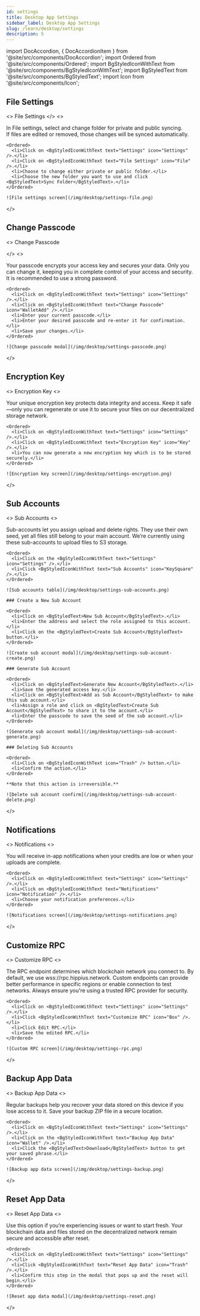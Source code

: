 ```yaml
---
id: settings
title: Desktop App Settings
sidebar_label: Desktop App Settings
slug: /learn/desktop/settings
description: 5
---
```


import DocAccordion, { DocAccordionItem } from '@site/src/components/DocAccordion';
import Ordered from '@site/src/components/Ordered';
import BgStyledIconWithText from '@site/src/components/BgStyledIconWithText';
import BgStyledText from '@site/src/components/BgStyledText';
import Icon from '@site/src/components/Icon';

<DocAccordion defaultValue="file-settings">

## File Settings

<DocAccordionItem value="file-settings" isFirst> <>
File Settings
</>
<>

<p>In File settings, select and change folder for private and public syncing.<br/>
If files are edited or removed, those changes will be synced automatically.</p>

    <Ordered>
      <li>Click on <BgStyledIconWithText text="Settings" icon="Settings" />.</li>
      <li>Click on <BgStyledIconWithText text="File Settings" icon="File" />.</li>
      <li>Choose to change either private or public folder.</li>
      <li>Choose the new folder you want to use and click <BgStyledText>Sync Folder</BgStyledText>.</li>
    </Ordered>

    ![File settings screen](/img/desktop/settings-file.png)

</>
</DocAccordionItem>

## Change Passcode

<DocAccordionItem value="change-passcode">
  <>
 Change Passcode

</>
<>

<p>Your passcode encrypts your access key and secures your data. Only you can change it, keeping you in complete control of your access and security. It is recommended to use a strong password.</p>

    <Ordered>
      <li>Click on <BgStyledIconWithText text="Settings" icon="Settings" />.</li>
      <li>Click on <BgStyledIconWithText text="Change Passcode" icon="WalletAdd" />.</li>
      <li>Enter your current passcode.</li>
      <li>Enter your desired passcode and re-enter it for confirmation.</li>
      <li>Save your changes.</li>
    </Ordered>

    ![Change passcode modal](/img/desktop/settings-passcode.png)

</>
</DocAccordionItem>

## Encryption Key

<DocAccordionItem value="encryption-key">
  <>
 Encryption Key
  </>
  <>
    <p>Your unique encryption key protects data integrity and access. Keep it safe—only you can regenerate or use it to secure your files on our decentralized storage network.</p>

    <Ordered>
      <li>Click on <BgStyledIconWithText text="Settings" icon="Settings" />.</li>
      <li>Click on <BgStyledIconWithText text="Encryption Key" icon="Key" />.</li>
      <li>You can now generate a new encryption key which is to be stored securely.</li>
    </Ordered>

    ![Encryption key screen](/img/desktop/settings-encryption.png)

</>
</DocAccordionItem>

## Sub Accounts

<DocAccordionItem value="sub-accounts">
  <>
  Sub Accounts
  </>
  <>
    <p>Sub-accounts let you assign upload and delete rights. They use their own seed, yet all files still belong to your main account. We’re currently using these sub-accounts to upload files to S3 storage.</p>

    <Ordered>
      <li>Click on the <BgStyledIconWithText text="Settings" icon="Settings" />.</li>
      <li>Click <BgStyledIconWithText text="Sub Accounts" icon="KeySquare" />.</li>
    </Ordered>

    ![Sub accounts table](/img/desktop/settings-sub-accounts.png)

    ### Create a New Sub Account

    <Ordered>
      <li>Click on <BgStyledText>New Sub Account</BgStyledText>.</li>
      <li>Enter the address and select the role assigned to this account.</li>
      <li>Click on the <BgStyledText>Create Sub Account</BgStyledText> button.</li>
    </Ordered>

    ![Create sub account modal](/img/desktop/settings-sub-account-create.png)

    ### Generate Sub Account

    <Ordered>
      <li>Click on <BgStyledText>Generate New Account</BgStyledText>.</li>
      <li>Save the generated access key.</li>
      <li>Click on <BgStyledText>Add as Sub Account</BgStyledText> to make this sub account.</li>
      <li>Assign a role and click on <BgStyledText>Create Sub Account</BgStyledText> to share it to the account.</li>
      <li>Enter the passcode to save the seed of the sub account.</li>
    </Ordered>

    ![Generate sub account modal](/img/desktop/settings-sub-account-generate.png)

    ### Deleting Sub Accounts

    <Ordered>
      <li>Click on <BgStyledIconWithText icon="Trash" /> button.</li>
      <li>Confirm the action.</li>
    </Ordered>

    **Note that this action is irreversible.**

    ![Delete sub account confirm](/img/desktop/settings-sub-account-delete.png)

</>
</DocAccordionItem>

## Notifications

<DocAccordionItem value="notifications">
  <>
   Notifications
  </>
  <>
    <p>You will receive in-app notifications when your credits are low or when your uploads are complete.</p>

    <Ordered>
      <li>Click on <BgStyledIconWithText text="Settings" icon="Settings" />.</li>
      <li>Click on <BgStyledIconWithText text="Notifications" icon="Notification" />.</li>
      <li>Choose your notification preferences.</li>
    </Ordered>

    ![Notifications screen](/img/desktop/settings-notifications.png)

</>
</DocAccordionItem>

## Customize RPC

<DocAccordionItem value="customize-rpc">
  <>
  Customize RPC
  </>
  <>
    <p>The RPC endpoint determines which blockchain network you connect to. By default, we use wss://rpc.hippius.network. Custom endpoints can provide better performance in specific regions or enable connection to test networks. Always ensure you're using a trusted RPC provider for security.</p>

    <Ordered>
      <li>Click on <BgStyledIconWithText text="Settings" icon="Settings" />.</li>
      <li>Click <BgStyledIconWithText text="Customize RPC" icon="Box" />.</li>
      <li>Click Edit RPC.</li>
      <li>Save the edited RPC.</li>
    </Ordered>

    ![Custom RPC screen](/img/desktop/settings-rpc.png)

</>
</DocAccordionItem>

## Backup App Data

<DocAccordionItem value="backup">
  <>
 Backup App Data
  </>
  <>
    <p>Regular backups help you recover your data stored on this device if you lose access to it. Save your backup ZIP file in a secure location.</p>

    <Ordered>
      <li>Click on <BgStyledIconWithText text="Settings" icon="Settings" />.</li>
      <li>Click on the <BgStyledIconWithText text="Backup App Data" icon="Wallet" />.</li>
      <li>Click the <BgStyledText>Download</BgStyledText> button to get your saved phrase.</li>
    </Ordered>

    ![Backup app data screen](/img/desktop/settings-backup.png)

</>
</DocAccordionItem>

## Reset App Data

<DocAccordionItem value="reset">
  <>
   Reset App Data
  </>
  <>
    <p>Use this option if you’re experiencing issues or want to start fresh. Your blockchain data and files stored on the decentralized network remain secure and accessible after reset.</p>

    <Ordered>
      <li>Click on <BgStyledIconWithText text="Settings" icon="Settings" />.</li>
      <li>Click <BgStyledIconWithText text="Reset App Data" icon="Trash" />.</li>
      <li>Confirm this step in the modal that pops up and the reset will begin.</li>
    </Ordered>

    ![Reset app data modal](/img/desktop/settings-reset.png)

</>
</DocAccordionItem>

</DocAccordion>
